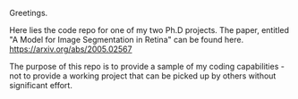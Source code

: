 Greetings. 

Here lies the code repo for one of my two Ph.D projects. The paper, entitled "A Model for Image Segmentation in Retina" can be found here. https://arxiv.org/abs/2005.02567

The purpose of this repo is to provide a sample of my coding capabilities - not to provide a working project that can be picked up by others without significant effort. 